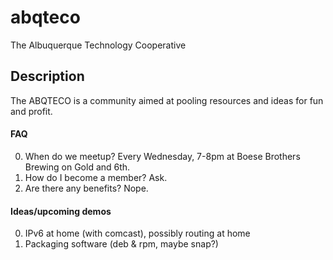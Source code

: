 # abqteco
The Albuquerque Technology Cooperative

## Description
The ABQTECO is a community aimed at pooling resources and ideas for fun and profit.

#### FAQ
0. When do we meetup?
Every Wednesday, 7-8pm at Boese Brothers Brewing on Gold and 6th.
0. How do I become a member?
Ask.
0. Are there any benefits? 
Nope.

#### Ideas/upcoming demos
0. IPv6 at home (with comcast), possibly routing at home
0. Packaging software (deb & rpm, maybe snap?)
